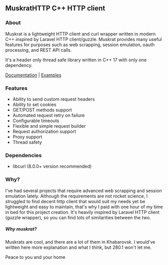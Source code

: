 ## MuskratHTTP C++ HTTP client

### About
Muskrat is a lightweight HTTP client and curl wrapper written in modern C++ inspired by Laravel HTTP client/guzzle.
Muskrat provides many useful features for purposes such as web scrapping, session emulation, oauth processing, and 
REST API calls.

It's a header only thread safe library written in C++ 17 with only one dependency.

[Documentation](https://github.com/violanes/muskrat_http/blob/master/Docs.md) | [Examples](https://github.com/violanes/muskrat_http/blob/master/examples)

### Features
- Ability to send custom request headers
- Ability to set cookies
- GET/POST methods support
- Automated request retry on failure
- Configurable timeouts
- Flexible and simple request builder
- Request authorization support
- Proxy support
- Thread safety

### Dependencies
- libcurl (8.0.0+ version recommended)

### Why?
I've had several projects that require advanced web scrapping and session emulation lately. 
Although the requirements are not rocket science, I struggled to find decent http client that would suit my needs yet be 
lightweight and easy to maintain, that's why I paid with one hour of my time in bed for this project creation. It's 
heavily inspired by Laravel HTTP client (guzzle wrapper), so you can find lots of similarities between the two.

##### Why muskrat?
Muskrats are cool, and there are a lot of them in Khabarovsk. 
I would've written here more explanation and what I think, but 280.1 won't let me. 

Peace to you and your home
